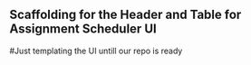 ## Scaffolding for the Header and Table for Assignment Scheduler UI 

#Just templating the UI untill our repo is ready 
